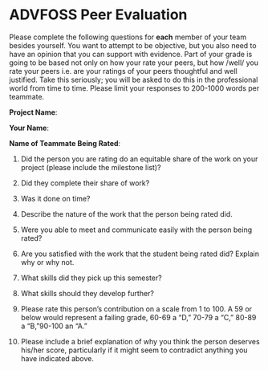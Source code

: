 # ADVFOSS Peer Evaluation

Please complete the following questions for **each** member of your team
besides yourself. You want to attempt to be objective, but you also need to
have an opinion that you can support with evidence. Part of your grade is going
to be based not only on how your rate your peers, but how /well/ you rate your
peers i.e. are your ratings of your peers thoughtful and well justified. Take
this seriously; you will be asked to do this in the professional world from
time to time. Please limit your responses to 200-1000 words per teammate.

**Project Name**:

**Your Name**:

**Name of Teammate Being Rated**:

1. Did the person you are rating do an equitable share of the work on your
project (please include the milestone list)?

2. Did they complete their share of work?

3. Was it done on time?

4. Describe the nature of the work that the person being rated did.

5. Were you able to meet and communicate easily with the person being rated?

6. Are you satisfied with the work that the student being rated did?  Explain
why or why not.

7. What skills did they pick up this semester?

8. What skills should they develop further?

9. Please rate this person’s contribution on a scale from 1 to 100.  A 59 or
below would represent a failing grade,  60-69 a “D,” 70-79 a “C,” 80-89 a
“B,”90-100 an “A.”

10. Please include a brief explanation of why you think the person deserves
his/her score, particularly if it might seem to contradict anything you have
indicated above.
